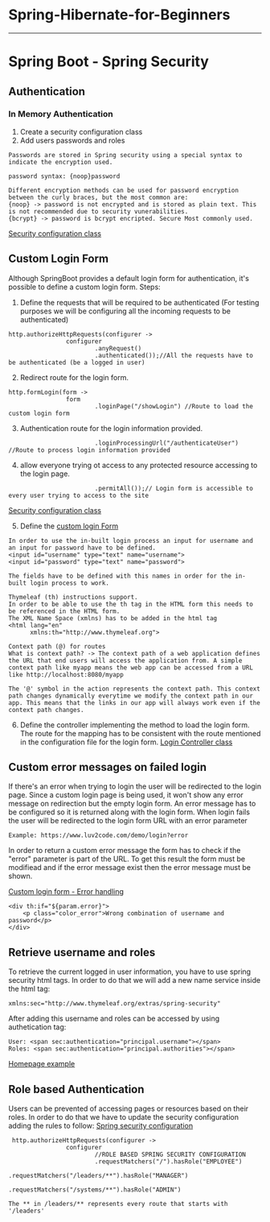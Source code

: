 # Spring-Hibernate-for-Beginners
 ----

# Spring Boot - Spring Security
## <label id="authentication">Authentication
### <label id="in-memory">In Memory Authentication</label>
1. Create a security configuration class 
2. Add users passwords and roles
```
Passwords are stored in Spring security using a special syntax to indicate the encryption used.

password syntax: {noop}password

Different encryption methods can be used for password encryption between the curly braces, but the most common are:
{noop} -> password is not encrypted and is stored as plain text. This is not recommended due to security vunerabilities.
{bcrypt} -> password is bcrypt encripted. Secure Most commonly used.
```
[Security configuration class]()

## <label id="custom-login">Custom Login Form</label>
Although SpringBoot provides a default login form for authentication, it's possible to define a custom login form.
Steps:

1. Define the requests that will be required to be authenticated (For testing purposes we will be configuring all the incoming requests to be authenticated)
```
http.authorizeHttpRequests(configurer ->
                configurer
                        .anyRequest()
                        .authenticated());//All the requests have to be authenticated (be a logged in user)
```
2. Redirect route for the login form.
```
http.formLogin(form ->
                form
                        .loginPage("/showLogin") //Route to load the custom login form
```
3. Authentication route for the login information provided.
```
                        .loginProcessingUrl("/authenticateUser") //Route to process login information provided
```
4. allow everyone trying ot access to any protected resource accessing to the login page.
```
                        .permitAll());// Login form is accessible to every user trying to access to the site
```

[Security configuration class]()

5. Define the [custom login Form]()
```
In order to use the in-built login process an input for username and an input for password have to be defined.
<input id="username" type="text" name="username">
<input id="password" type="text" name="password">

The fields have to be defined with this names in order for the in-built login process to work.
```
```
Thymeleaf (th) instructions support.
In order to be able to use the th tag in the HTML form this needs to be referenced in the HTML form. 
The XML Name Space (xmlns) has to be added in the html tag
<html lang="en"
      xmlns:th="http://www.thymeleaf.org">
```

```
Context path (@) for routes
What is context path? -> The context path of a web application defines the URL that end users will access the application from. A simple context path like myapp means the web app can be accessed from a URL like http://localhost:8080/myapp

The '@' symbol in the action represents the context path. This context path changes dynamically everytime we modify the context path in our app. This means that the links in our app will always work even if the context path changes.

```
6. Define the controller implementing the method to load the login form. The route for the mapping has to be consistent with the route mentioned in the configuration file for the login form.
[Login Controller class]()

## <label id="error">Custom error messages on failed login</label>

If there's an error when trying to login the user will be redirected to the login page. Since a custom login page is being used, it won't show any error message on redirection but the empty login form. An error message has to be configured so it is returned along with the login form.
When login fails the user will be redirected to the login form URL with an error parameter
```
Example: https://www.luv2code.com/demo/login?error
```
In order to return a custom error message the form has to check if the "error" parameter is part of the URL. To get this result the form must be modifiead and if the error message exist then the error message must be shown.

[Custom login form - Error handling]()
```
<div th:if="${param.error}">
    <p class="color_error">Wrong combination of username and password</p>
</div>
```

## <label id="user-info">Retrieve username and roles</label>
To retrieve the current logged in user information, you have to use spring security html tags. In order to do that we will add a new name service inside the html tag:

```
xmlns:sec="http://www.thymeleaf.org/extras/spring-security"
```
After adding this username and roles can be accessed by using authetication tag:
```
User: <span sec:authentication="principal.username"></span>
Roles: <span sec:authentication="principal.authorities"></span>
```
[Homepage example](https://github.com/carlosreyplanelles/Spring-Hibernate-for-Beginners/blob/main/08-spring-boot-spring-mvc-security/01-springboot-spring-mvc-security-default/src/main/resources/templates/home.html)

## <label id="roles-restrict">Role based Authentication</label>
Users can be prevented of accessing pages or resources based on their roles. In order to do that we have to update the security configuration adding the rules to follow:
[Spring security configuration](https://github.com/carlosreyplanelles/Spring-Hibernate-for-Beginners/blob/main/08-spring-boot-spring-mvc-security/01-springboot-spring-mvc-security-default/src/main/java/com/luv2code/springboot/demoSecurity/security/DemoSecurityConfig.java)
```
 http.authorizeHttpRequests(configurer ->
                configurer
                        //ROLE BASED SPRING SECURITY CONFIGURATION
                        .requestMatchers("/").hasRole("EMPLOYEE")
                        .requestMatchers("/leaders/**").hasRole("MANAGER")
                        .requestMatchers("/systems/**").hasRole("ADMIN")

The ** in /leaders/** represents every route that starts with '/leaders'  
```

